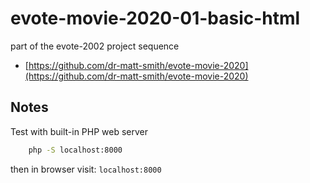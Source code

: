 # evote-movie-2020-01-basic-html

part of the evote-2002 project sequence

- [https://github.com/dr-matt-smith/evote-movie-2020](https://github.com/dr-matt-smith/evote-movie-2020)

## Notes

Test with built-in PHP web server

```bash
    php -S localhost:8000
```
then in browser visit: `localhost:8000`